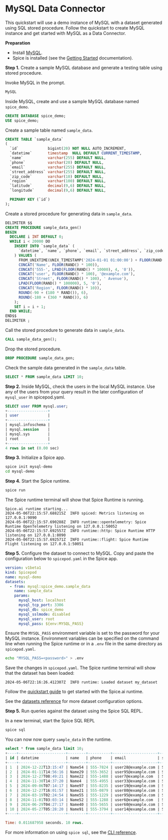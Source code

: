 # MySQL Data Connector

This quickstart will use a demo instance of MySQL with a dataset generated using SQL stored procedure. Follow the quickstart to create MySQL instance and get started with MySQL as a Data Connector.

**Preparation**

- Install [MySQL](https://dev.mysql.com/doc/refman/8.0/en/installing.html).
- Spice is installed (see the [Getting Started](https://docs.spiceai.org/getting-started) documentation).

**Step 1.** Create a sample MySQL database and generate a testing table using stored procedure.

Invoke MySQL in the prompt.

```bash
MySQL
```

Inside MySQL, create and use a sample MySQL database named `spice_demo`.

```SQL
CREATE DATABASE spice_demo;
USE spice_demo;
```

Create a sample table named `sample_data`.

```SQL
CREATE TABLE `sample_data`
(
  `id`             bigint(20) NOT NULL AUTO_INCREMENT,
  `datetime`       timestamp  NULL DEFAULT CURRENT_TIMESTAMP,
  `name`           varchar(255) DEFAULT NULL,
  `phone`          varchar(20) DEFAULT NULL,
  `email`          varchar(255) DEFAULT NULL,
  `street_address` varchar(255) DEFAULT NULL,
  `zip_code`       varchar(10) DEFAULT NULL,
  `region`         varchar(100) DEFAULT NULL,
  `latitude`       decimal(9,6) DEFAULT NULL,
  `longitude`      decimal(9,6) DEFAULT NULL,

  PRIMARY KEY (`id`)
);
```

Create a stored procedure for generating data in `sample_data`.

```SQL
DELIMITER $$
CREATE PROCEDURE sample_data_gen()
BEGIN
  DECLARE i INT DEFAULT 0;
  WHILE i < 20000 DO
    INSERT INTO `sample_data` (
      `datetime`, `name`, `phone`, `email`, `street_address`, `zip_code`, `region`, `latitude`, `longitude`
    ) VALUES (
      FROM_UNIXTIME(UNIX_TIMESTAMP('2024-01-01 01:00:00') + FLOOR(RAND() * 31536000)),
      CONCAT('Name', FLOOR(RAND() * 100)),
      CONCAT('555-', LPAD(FLOOR(RAND() * 10000), 4, '0')),
      CONCAT('user', FLOOR(RAND() * 100), '@example.com'),
      CONCAT('Street', FLOOR(RAND() * 100), ' Avenue'),
      LPAD(FLOOR(RAND() * 100000), 5, '0'),
      CONCAT('Region', FLOOR(RAND() * 10)),
      ROUND(-90 + (180 * RAND()), 6),
      ROUND(-180 + (360 * RAND()), 6)
    );
    SET i = i + 1;
  END WHILE;
END$$
DELIMITER ;
```

Call the stored procedure to generate data in `sample_data`.

```SQL
CALL sample_data_gen();
```

Drop the stored procedure.

```SQL
DROP PROCEDURE sample_data_gen;
```

Check the sample data generated in the `sample_data` table.

```SQL
SELECT * FROM sample_data LIMIT 10;
```

**Step 2.** Inside MySQL, check the users in the local MySQL instance. Use any of the users from your query result in the later configuration of `mysql_user` in spicepod.yaml.

```SQL
SELECT user FROM mysql.user;
+------------------+
| user             |
+------------------+
| mysql.infoschema |
| mysql.session    |
| mysql.sys        |
| root             |
+------------------+
4 rows in set (0.00 sec)
```

**Step 3.** Initialize a Spice app.

```bash
spice init mysql-demo
cd mysql-demo
```

**Step 4.** Start the Spice runtime.

```bash
spice run
```

The Spice runtime terminal will show that Spice Runtime is running.

```
Spice.ai runtime starting...
2024-05-06T22:15:57.688215Z  INFO spiced: Metrics listening on 127.0.0.1:9090
2024-05-06T22:15:57.690288Z  INFO runtime::opentelemetry: Spice Runtime OpenTelemetry listening on 127.0.0.1:50052
2024-05-06T22:15:57.692557Z  INFO runtime::http: Spice Runtime HTTP listening on 127.0.0.1:8090
2024-05-06T22:15:57.692571Z  INFO runtime::flight: Spice Runtime Flight listening on 127.0.0.1:50051
```

**Step 5.** Configure the dataset to connect to MySQL. Copy and paste the configuration below to `spicepod.yaml` in the Spice app.

```yaml
version: v1beta1
kind: Spicepod
name: mysql-demo
datasets:
  - from: mysql:spice_demo.sample_data
    name: sample_data
    params:
      mysql_host: localhost
      mysql_tcp_port: 3306
      mysql_db: spice_demo
      mysql_sslmode: disabled
      mysql_user: root
      mysql_pass: ${env:MYSQL_PASS}
```

Ensure the `MYSQL_PASS` environment variable is set to the password for your MySQL instance. Environment variables can be specified on the command line when running the Spice runtime or in a `.env` file in the same directory as `spicepod.yaml`.

```bash
echo "MYSQL_PASS=<password>" > .env
```

Save the changes in `spicepod.yaml`. The Spice runtime terminal will show that the dataset has been loaded:

```
2024-05-06T22:16:26.412307Z  INFO runtime: Loaded dataset my_dataset
```

Follow the [quickstart guide](https://docs.spiceai.org/getting-started) to get started with the Spice.ai runtime.

See the [datasets reference](https://docs.spiceai.org/reference/spicepod/datasets) for more dataset configuration options.

**Step 5.** Run queries against the dataset using the Spice SQL REPL.

In a new terminal, start the Spice SQL REPL

```bash
spice sql
```

You can now now query `sample_data` in the runtime.

```sql
select * from sample_data limit 10;
+----+---------------------+--------+----------+--------------------+-----------------+----------+---------+------------+-------------+
| id | datetime            | name   | phone    | email              | street_address  | zip_code | region  | latitude   | longitude   |
+----+---------------------+--------+----------+--------------------+-----------------+----------+---------+------------+-------------+
| 1  | 2024-12-22T13:15:47 | Name54 | 555-7824 | user28@example.com | Street7 Avenue  | 52178    | Region3 | -26.288629 | 42.540805   |
| 2  | 2024-01-11T14:56:16 | Name29 | 555-3652 | user95@example.com | Street67 Avenue | 52628    | Region5 | -16.801736 | -92.886831  |
| 3  | 2024-12-27T08:49:21 | Name22 | 555-1488 | user7@example.com  | Street91 Avenue | 37329    | Region1 | -11.593564 | 124.084618  |
| 4  | 2024-11-30T14:37:20 | Name4  | 555-4955 | user33@example.com | Street16 Avenue | 83573    | Region6 | 72.989369  | -7.251897   |
| 5  | 2024-09-06T07:14:17 | Name97 | 555-8235 | user19@example.com | Street50 Avenue | 92686    | Region1 | 64.729577  | 149.010004  |
| 6  | 2024-12-27T16:01:57 | Name21 | 555-0879 | user80@example.com | Street75 Avenue | 35681    | Region5 | 8.764192   | -118.093257 |
| 7  | 2024-03-19T02:24:54 | Name55 | 555-1229 | user95@example.com | Street41 Avenue | 19421    | Region7 | -74.996777 | -101.823089 |
| 8  | 2024-11-01T03:03:14 | Name52 | 555-1288 | user6@example.com  | Street92 Avenue | 44372    | Region4 | 66.192141  | -173.042407 |
| 9  | 2024-06-29T04:27:17 | Name40 | 555-5655 | user60@example.com | Street30 Avenue | 72462    | Region7 | -24.397028 | 71.749364   |
| 10 | 2024-05-27T05:28:20 | Name91 | 555-3794 | user14@example.com | Street58 Avenue | 47381    | Region6 | 37.356779  | 57.708228   |
+----+---------------------+--------+----------+--------------------+-----------------+----------+---------+------------+-------------+

Time: 0.011687958 seconds. 10 rows.
```

For more information on using `spice sql`, see the [CLI reference](https://docs.spiceai.org/cli/reference/sql).
